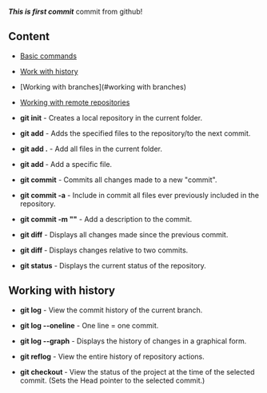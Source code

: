 ***This is first commit***
commit from github!
## Content

* [Basic commands](#basic-commands)

* [Work with history](#work-with-history)

* [Working with branches](#working with branches)

* [Working with remote repositories](#working-with-remote-repositories)


- **git init** - Creates a local repository in the current folder.

- **git add** - Adds the specified files to the repository/to the next commit.

- **git add .** - Add all files in the current folder.

- **git add <File name>** - Add a specific file.

- **git commit** - Commits all changes made to a new "commit".

- **git commit -a** - Include in commit all files ever previously included in the repository.

- **git commit -m "<Description>"** - Add a description to the commit.

- **git diff** - Displays all changes made since the previous commit.

- **git diff <commit1> <commit2>** - Displays changes relative to two commits.

- **git status** - Displays the current status of the repository.



## Working with history

- **git log** - View the commit history of the current branch.

- **git log --oneline** - One line = one commit.

- **git log --graph** - Displays the history of changes in a graphical form.

- **git reflog** - View the entire history of repository actions.

- **git checkout <commit hashcode>** - View the status of the project at the time of the selected commit. (Sets the Head pointer to the selected commit.)